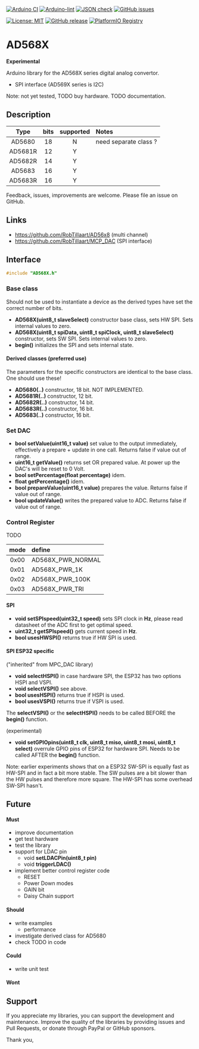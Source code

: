 
[![Arduino CI](https://github.com/RobTillaart/AD568X/workflows/Arduino%20CI/badge.svg)](https://github.com/marketplace/actions/arduino_ci)
[![Arduino-lint](https://github.com/RobTillaart/AD568X/actions/workflows/arduino-lint.yml/badge.svg)](https://github.com/RobTillaart/AD568X/actions/workflows/arduino-lint.yml)
[![JSON check](https://github.com/RobTillaart/AD568X/actions/workflows/jsoncheck.yml/badge.svg)](https://github.com/RobTillaart/AD568X/actions/workflows/jsoncheck.yml)
[![GitHub issues](https://img.shields.io/github/issues/RobTillaart/AD568X.svg)](https://github.com/RobTillaart/AD568X/issues)

[![License: MIT](https://img.shields.io/badge/license-MIT-green.svg)](https://github.com/RobTillaart/AD568X/blob/master/LICENSE)
[![GitHub release](https://img.shields.io/github/release/RobTillaart/AD568X.svg?maxAge=3600)](https://github.com/RobTillaart/AD568X/releases)
[![PlatformIO Registry](https://badges.registry.platformio.org/packages/robtillaart/library/AD568X.svg)](https://registry.platformio.org/libraries/robtillaart/AD568X)


# AD568X

**Experimental**

Arduino library for the AD568X series digital analog convertor.

- SPI interface  (AD569X series is I2C)

Note: not yet tested, 
TODO buy hardware.
TODO documentation.


## Description


|  Type      |  bits   |  supported  |  Notes  |
|:----------:|:-------:|:-----------:|:--------|
|  AD5680    |    18   |     N       | need separate class ?
|  AD5681R   |    12   |     Y       |
|  AD5682R   |    14   |     Y       |
|  AD5683    |    16   |     Y       |
|  AD5683R   |    16   |     Y       |


Feedback, issues, improvements are welcome. 
Please file an issue on GitHub.


## Links

- https://github.com/RobTillaart/AD56x8 (multi channel)
- https://github.com/RobTillaart/MCP_DAC (SPI interface)


## Interface

```cpp
#include "AD568X.h"
```

### Base class

Should not be used to instantiate a device as the derived types have 
set the correct number of bits. 

- **AD568X(uint8_t slaveSelect)** constructor base class, sets HW SPI.
Sets internal values to zero.
- **AD568X(uint8_t spiData, uint8_t spiClock, uint8_t slaveSelect)** constructor, 
sets SW SPI.
Sets internal values to zero.
- **begin()** initializes the SPI and sets internal state.


#### Derived classes (preferred use)

The parameters for the specific constructors are identical to the base class.
One should use these!

- **AD5680(..)** constructor,  18 bit.  NOT IMPLEMENTED.
- **AD5681R(..)** constructor, 12 bit.
- **AD5682R(..)** constructor, 14 bit.
- **AD5683R(..)** constructor, 16 bit.
- **AD5683(..)** constructor,  16 bit.


### Set DAC

- **bool setValue(uint16_t value)** set value to the output immediately, 
effectively a prepare + update in one call.
Returns false if value out of range.
- **uint16_t getValue()** returns set OR prepared value.
At power up the DAC's will be reset to 0 Volt.
- **bool setPercentage(float percentage)** idem.
- **float getPercentage()** idem.
- **bool prepareValue(uint16_t value)** prepares the value.
Returns false if value out of range.
- **bool updateValue()** writes the prepared value to ADC.
Returns false if value out of range.


### Control Register

TODO

|  mode  |  define            |
|:------:|:-------------------|
|  0x00  | AD568X_PWR_NORMAL  |
|  0x01  | AD568X_PWR_1K      |
|  0x02  | AD568X_PWR_100K    |
|  0x03  | AD568X_PWR_TRI     |




#### SPI 

- **void setSPIspeed(uint32_t speed)** sets SPI clock in **Hz**,
please read datasheet of the ADC first to get optimal speed.
- **uint32_t getSPIspeed()** gets current speed in **Hz**.
- **bool usesHWSPI()** returns true if HW SPI is used.


#### SPI ESP32 specific

("inherited" from MPC_DAC library)

- **void selectHSPI()** in case hardware SPI, the ESP32 has two options HSPI and VSPI.
- **void selectVSPI()** see above.
- **bool usesHSPI()** returns true if HSPI is used.
- **bool usesVSPI()** returns true if VSPI is used.

The **selectVSPI()** or the **selectHSPI()** needs to be called 
BEFORE the **begin()** function.

(experimental)
- **void setGPIOpins(uint8_t clk, uint8_t miso, uint8_t mosi, uint8_t select)** 
overrule GPIO pins of ESP32 for hardware SPI. Needs to be called AFTER the **begin()** function.

Note: earlier experiments shows that on a ESP32 SW-SPI is equally fast as 
HW-SPI and in fact a bit more stable. 
The SW pulses are a bit slower than the HW pulses and therefore more square. 
The HW-SPI has some overhead SW-SPI hasn't. 




## Future

#### Must

- improve documentation
- get test hardware
- test the library
- support for LDAC pin
  - void **setLDACPin(uint8_t pin)**
  - void **triggerLDAC()**
- implement better control register code
  - RESET
  - Power Down modes
  - GAIN bit
  - Daisy Chain support


#### Should

- write examples
  - performance
- investigate derived class for AD5680
- check TODO in code


#### Could

- write unit test


#### Wont


## Support

If you appreciate my libraries, you can support the development and maintenance.
Improve the quality of the libraries by providing issues and Pull Requests, or
donate through PayPal or GitHub sponsors.

Thank you,



